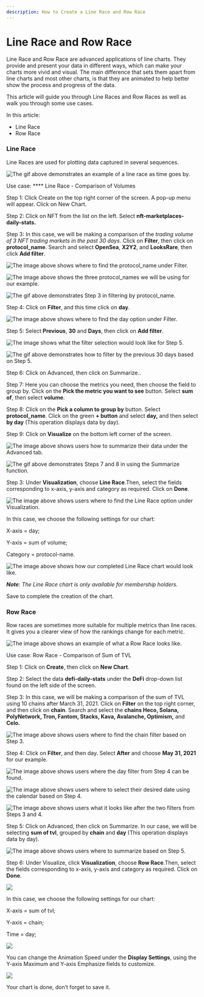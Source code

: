 ```yaml
---
description: How to Create a Line Race and Row Race
---
```


# Line Race and Row Race

Line Race and Row Race are advanced applications of line charts. They provide and present your data in different ways, which can make your charts more vivid and visual. The main difference that sets them apart from line charts and most other charts, is that they are animated to help better show the process and progress of the data.

This article will guide you through Line Races and Row Races as well as walk you through some use cases.

In this article:

* Line Race
* Row Race

### Line Race <a href="#_at8t0ip1t34l" id="_at8t0ip1t34l"></a>

Line Races are used for plotting data captured in several sequences.&#x20;

![The gif above demonstrates an example of a line race as time goes by.](<../../.gitbook/assets/0 (3) (1) (1)>)

Use case: **** Line Race - Comparison of Volumes

Step 1: Click Create on the top right corner of the screen. A pop-up menu will appear. Click on New Chart.

Step 2: Click on NFT from the list on the left. Select **nft-marketplaces-daily-stats.**

Step 3: In this case, we will be making a comparison of the _trading volume of 3 NFT trading markets in the past 30 days_. Click on **Filter**, then click on **protocol\_name**. Search and select **OpenSea**, **X2Y2**, and **LooksRare**, then click **Add filter**.

![The image above shows where to find the protocol\_name under Filter.](<../../.gitbook/assets/1 (13)>)

![The image above shows the three protocol\_names we will be using for our example.](<../../.gitbook/assets/2 (9)>)

![The gif above demonstrates Step 3 in filtering by protocol\_name.](<../../.gitbook/assets/3 (7) (1)>)

Step 4: Click on **Filter**, and this time click on **day**.

![The image above shows where to find the day option under Filter.](<../../.gitbook/assets/4 (10)>)

Step 5: Select **Previous**, **30** and **Days**, then click on **Add filter**.

![The image shows what the filter selection would look like for Step 5.](<../../.gitbook/assets/5 (2)>)

![The gif above demonstrates how to filter by the previous 30 days based on Step 5.](<../../.gitbook/assets/6 (4)>)

Step 6: Click on Advanced, then click on Summarize..

Step 7: Here you can choose the metrics you need, then choose the field to group by. Click on the **Pick the metric you want to see** button. Select **sum of**, then select **volume**.

Step 8: Click on the **Pick a column to group by** button. Select **protocol\_name**. Click on the green **+ button** and select **day,** and then select **by day** (This operation displays data by day).

Step 9: Click on **Visualize** on the bottom left corner of the screen.

![The image above shows users how to summarize their data under the Advanced tab.](<../../.gitbook/assets/7 (9)>)

![The gif above demonstrates Steps 7 and 8 in using the Summarize function.](<../../.gitbook/assets/3 (1) (1)>)

Step 3: Under **Visualization**, choose **Line Race**.Then, select the fields corresponding to x-axis, y-axis and category as required. Click on **Done**.

![The image above shows users where to find the Line Race option under Visualization.](../../.gitbook/assets/9)

In this case, we choose the following settings for our chart:

X-axis = day;

Y-axis = sum of volume;

Category = protocol-name.

![The image above shows how our completed Line Race chart would look like.](<../../.gitbook/assets/5 (2) (1) (1) (1) (1)>)

_**Note**: The Line Race chart is only available for membership holders._

Save to complete the creation of the chart.

### Row Race <a href="#_hsu6ddk5iop" id="_hsu6ddk5iop"></a>

Row races are sometimes more suitable for multiple metrics than line races. It gives you a clearer view of how the rankings change for each metric.

![The image above shows an example of what a Row Race looks like.](<../../.gitbook/assets/6 (4) (1) (1) (1)>)



Use case: Row Race - Comparison of Sum of TVL

Step 1: Click on **Create**, then click on **New Chart**.

Step 2: Select the data **defi-daily-stats** under the **DeFi** drop-down list found on the left side of the screen.

Step 3: In this case, we will be making a comparison of the sum of TVL using 10 chains after March 31, 2021. Click on **Filter** on the top right corner, and then click on **chain**. Search and select the **chains Heco, Solana, PolyNetwork, Tron, Fantom, Stacks, Kava, Avalanche, Optimism,** and **Celo.**

![The image above shows users where to find the chain filter based on Step 3.](<../../.gitbook/assets/12 (5) (1)>)

Step 4: Click on **Filter**, and then day. Select **After** and choose **May 31, 2021** for our example.

![The image above shows users where the day filter from Step 4 can be found.](<../../.gitbook/assets/13 (4) (1)>)

![The image above shows users where to select their desired date using the calendar based on Step 4.](../../.gitbook/assets/14)

![The image above shows users what it looks like after the two filters from Steps 3 and 4.](<../../.gitbook/assets/7 (3)>)



Step 5: Click on Advanced, then click on Summarize. In our case, we will be selecting **sum of tvl**, grouped by **chain** and **day** (This operation displays data by day).

![The image above shows users where to summarize based on Step 5.](<../../.gitbook/assets/8 (2) (1) (1)>)

Step 6: Under Visualize, click **Visualization**, choose **Row Race**.Then, select the fields corresponding to x-axis, y-axis and category as required. Click on **Done**.

![](<../../.gitbook/assets/9 (1) (1) (1)>)

In this case, we choose the following settings for our chart:

X-axis = sum of tvl;

Y-axis = chain;

Time = day;

![](<../../.gitbook/assets/10 (1) (1) (1)>)

You can change the Animation Speed under the **Display Settings**, using the Y-axis Maximum and Y-axis Emphasize fields to customize.

![](<../../.gitbook/assets/11 (1) (1) (1)>)

Your chart is done, don’t forget to save it.

